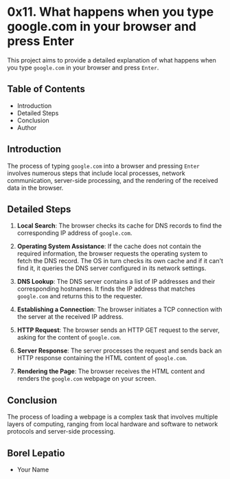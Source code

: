 # 0x11. What happens when you type google.com in your browser and press Enter

This project aims to provide a detailed explanation of what happens when you type `google.com` in your browser and press `Enter`.

## Table of Contents

- Introduction
- Detailed Steps
- Conclusion
- Author

## Introduction

The process of typing `google.com` into a browser and pressing `Enter` involves numerous steps that include local processes, network communication, server-side processing, and the rendering of the received data in the browser.

## Detailed Steps

1. **Local Search**: The browser checks its cache for DNS records to find the corresponding IP address of `google.com`.

2. **Operating System Assistance**: If the cache does not contain the required information, the browser requests the operating system to fetch the DNS record. The OS in turn checks its own cache and if it can't find it, it queries the DNS server configured in its network settings.

3. **DNS Lookup**: The DNS server contains a list of IP addresses and their corresponding hostnames. It finds the IP address that matches `google.com` and returns this to the requester.

4. **Establishing a Connection**: The browser initiates a TCP connection with the server at the received IP address.

5. **HTTP Request**: The browser sends an HTTP GET request to the server, asking for the content of `google.com`.

6. **Server Response**: The server processes the request and sends back an HTTP response containing the HTML content of `google.com`.

7. **Rendering the Page**: The browser receives the HTML content and renders the `google.com` webpage on your screen.

## Conclusion

The process of loading a webpage is a complex task that involves multiple layers of computing, ranging from local hardware and software to network protocols and server-side processing.

## Borel Lepatio

- Your Name
